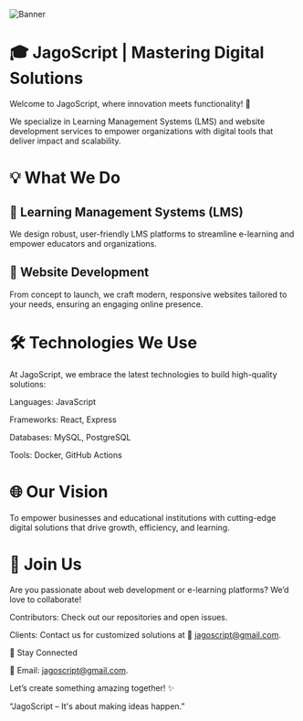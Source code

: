 ![Banner](https://github.com/user-attachments/assets/9f816d0c-3345-4b4e-88f8-539543ef0d5e)

# 🎓 JagoScript | Mastering Digital Solutions
Welcome to JagoScript, where innovation meets functionality! 🚀

We specialize in Learning Management Systems (LMS) and website development services to empower organizations with digital tools that deliver impact and scalability.

# 💡 What We Do
## 🔹 Learning Management Systems (LMS)
We design robust, user-friendly LMS platforms to streamline e-learning and empower educators and organizations.

## 🔹 Website Development
From concept to launch, we craft modern, responsive websites tailored to your needs, ensuring an engaging online presence.

# 🛠️ Technologies We Use
At JagoScript, we embrace the latest technologies to build high-quality solutions:

Languages: JavaScript

Frameworks: React, Express

Databases: MySQL, PostgreSQL

Tools: Docker, GitHub Actions


# 🌐 Our Vision
To empower businesses and educational institutions with cutting-edge digital solutions that drive growth, efficiency, and learning.

# 🤝 Join Us
Are you passionate about web development or e-learning platforms? We’d love to collaborate!


Contributors: Check out our repositories and open issues.

Clients: Contact us for customized solutions at 📧 jagoscript@gmail.com.

📣 Stay Connected

📧 Email: jagoscript@gmail.com.

Let’s create something amazing together! ✨

“JagoScript – It's about making ideas happen.”

